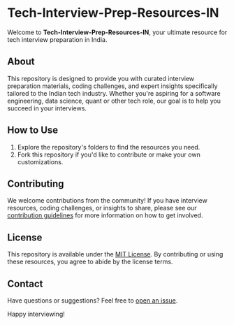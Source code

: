 # Tech-Interview-Prep-Resources-IN

Welcome to **Tech-Interview-Prep-Resources-IN**, your ultimate resource for tech interview preparation in India.

## About

This repository is designed to provide you with curated interview preparation materials, coding challenges, and expert insights specifically tailored to the Indian tech industry. Whether you're aspiring for a software engineering, data science, quant or other tech role, our goal is to help you succeed in your interviews.

## How to Use

1. Explore the repository's folders to find the resources you need.
2. Fork this repository if you'd like to contribute or make your own customizations.

## Contributing

We welcome contributions from the community! If you have interview resources, coding challenges, or insights to share, please see our [contribution guidelines](CONTRIBUTING.md) for more information on how to get involved.

## License

This repository is available under the [MIT License](LICENSE). By contributing or using these resources, you agree to abide by the license terms.

## Contact

Have questions or suggestions? Feel free to [open an issue](https://github.com/samiranghosh04/Tech-Interview-Prep-Resources-IN/issues).

Happy interviewing!


